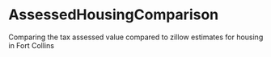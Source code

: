 # AssessedHousingComparison
Comparing the tax assessed value compared to zillow estimates for housing in Fort Collins
